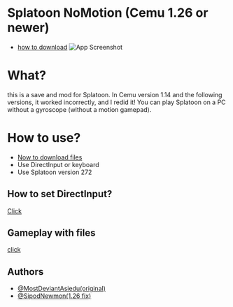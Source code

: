 # Splatoon NoMotion (Cemu 1.26 or newer)
 - [how to download](https://youtu.be/c6fLk9W1BB0)
![App Screenshot](https://cdn.discordapp.com/attachments/1005861052510117948/1005861123108647073/1con.png)

# What?
this is a save and mod for Splatoon. In Cemu version 1.14 and the following versions, 
it worked incorrectly, and I redid it!  You can play Splatoon on a PC without a gyroscope (without a motion gamepad).

# How to use?
 - [Now to download files](https://www.youtube.com/watch?v=bk0EtuDO3DQ&t)
 - Use DirectInput or keyboard
 - Use Splatoon version 272





## How to set DirectInput?
 [Click](https://youtu.be/bk0EtuDO3DQ?t=211)






## Gameplay with files

[click](https://youtu.be/bk0EtuDO3DQ?t=231)

## Authors

- [@MostDeviantAsiedu(original)](https://www.youtube.com/c/MostDeviantAsiedu)
- [@SipodNewmon(1.26 fix)](https://github.com/SynthouS)


